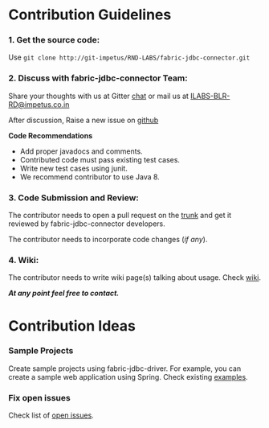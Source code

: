 # Contribution Guidelines

### 1. Get the source code: 

Use `git clone http://git-impetus/RND-LABS/fabric-jdbc-connector.git`

### 2. Discuss with fabric-jdbc-connector Team:

Share your thoughts with us at Gitter [chat](<add gitter link>) or mail us at ILABS-BLR-RD@impetus.co.in

After discussion, Raise a new issue on [github](http://git-impetus/RND-LABS/fabric-jdbc-connector/issues)

**Code Recommendations**

- Add proper javadocs and comments.
- Contributed code must pass existing test cases.
- Write new test cases using junit.
- We recommend contributor to use Java 8.


### 3. Code Submission and Review:

The contributor needs to open a pull request on the [trunk](http://git-impetus/RND-LABS/fabric-jdbc-connector/merge_requests) and get it reviewed by fabric-jdbc-connector developers.

The contributor needs to incorporate code changes (_if any_).

### 4. Wiki:

The contributor needs to write wiki page(s) talking about usage. Check [wiki](http://git-impetus.impetus.co.in/RND-LABS/fabric-jdbc-connector/wikis/home).


_**At any point feel free to contact.**_



# Contribution Ideas

### Sample Projects

Create sample projects using fabric-jdbc-driver. For example, you can create a sample web application using Spring. Check existing [examples](http://git-impetus/RND-LABS/fabric-jdbc-connector/tree/master/fabric-sample).

### Fix open issues

 Check list of  [open issues](http://git-impetus.impetus.co.in/RND-LABS/fabric-jdbc-connector/issues).



